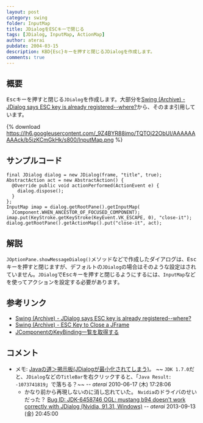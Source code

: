 ```yaml
---
layout: post
category: swing
folder: InputMap
title: JDialogをESCキーで閉じる
tags: [JDialog, InputMap, ActionMap]
author: aterai
pubdate: 2004-03-15
description: KBD{Esc}キーを押すと閉じるJDialogを作成します。
comments: true
---
```

## 概要
<kbd>Esc</kbd>キーを押すと閉じる`JDialog`を作成します。大部分を[Swing (Archive) - JDialog says ESC key is already registered--where?](https://community.oracle.com/thread/1488562)から、そのまま引用しています。

{% download https://lh6.googleusercontent.com/_9Z4BYR88imo/TQTOj22ObUI/AAAAAAAAAck/b5izKCmGkHk/s800/InputMap.png %}

## サンプルコード
<pre class="prettyprint"><code>final JDialog dialog = new JDialog(frame, "title", true);
AbstractAction act = new AbstractAction() {
  @Override public void actionPerformed(ActionEvent e) {
    dialog.dispose();
  }
};
InputMap imap = dialog.getRootPane().getInputMap(
  JComponent.WHEN_ANCESTOR_OF_FOCUSED_COMPONENT);
imap.put(KeyStroke.getKeyStroke(KeyEvent.VK_ESCAPE, 0), "close-it");
dialog.getRootPane().getActionMap().put("close-it", act);
</code></pre>

## 解説
`JOptionPane.showMessageDialog()`メソッドなどで作成したダイアログは、<kbd>Esc</kbd>キーを押すと閉じますが、デフォルトの`JDialog`の場合はそのような設定はされていません。`JDialog`で<kbd>Esc</kbd>キーを押すと閉じるようにするには、`InputMap`などを使ってアクションを設定する必要があります。

## 参考リンク
- [Swing (Archive) - JDialog says ESC key is already registered--where?](https://community.oracle.com/thread/1488562)
- [Swing (Archive) - ESC Key to Close a JFrame](https://community.oracle.com/thread/1490398)
- [JComponentのKeyBinding一覧を取得する](http://ateraimemo.com/Swing/KeyBinding.html)

<!-- dummy comment line for breaking list -->

## コメント
- メモ: [Javaの道＞掲示板(JDialogが最小化されてしまう)](http://www.javaroad.jp/bbs/answer.jsp?q_id=20100528123134643)。 ~~ `JDK 1.7.0`だと、`JDialog`などの`TitleBar`を右クリックすると、「`Java Result: -1073741819`」で落ちる？~~ -- *aterai* 2010-06-17 (木) 17:28:06
    - かなり前から再現しないのに消し忘れていた。 `Nvidia`のドライバのせいだった？ [Bug ID: JDK-6458746 OGL: mustang b94 doesn't work correctly with JDialog (Nvidia, 91.31, Windows)](http://bugs.java.com/bugdatabase/view_bug.do?bug_id=6458746) -- *aterai* 2013-09-13 (金) 20:45:00

<!-- dummy comment line for breaking list -->
